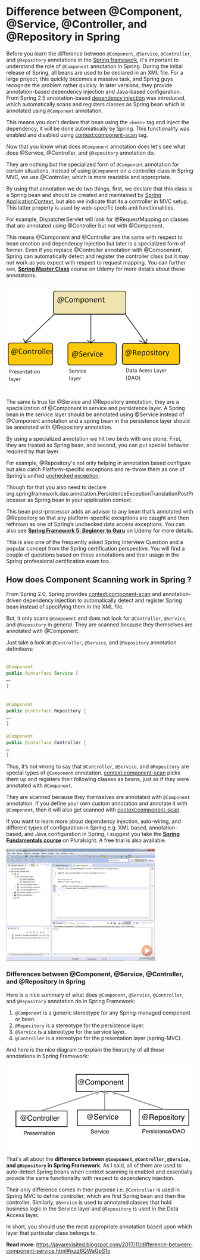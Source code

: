 # Difference between @Component, @Service, @Controller, and @Repository in Spring

Before you learn the difference between `@Component`, `@Service`, `@Controller`, and `@Repository` annotations in the [Spring framework](https://javarevisited.blogspot.com/2018/06/top-6-spring-framework-online-courses-Java-programmers.html), it's important to understand the role of `@Component` annotation in Spring. During the initial release of Spring, all beans are used to be declared in an XML file. For a large project, this quickly becomes a massive task, and Spring guys recognize the problem rather quickly. In later versions, they provide annotation-based dependency injection and Java-based configuration. From Spring 2.5 annotation-based [dependency injection](http://javarevisited.blogspot.sg/2012/12/inversion-of-control-dependency-injection-design-pattern-spring-example-tutorial.html) was introduced, which automatically scans and registers classes as Spring bean which is annotated using `@Component` annotation.

This means you don't declare that bean using the `<bean>` tag and inject the dependency, it will be done automatically by Spring. This functionality was enabled and disabled using <context:component-scan> tag.

Now that you know what does `@Component` annotation does let's see what does @Service, @Controller, and `@Repository` annotation do.

They are nothing but the specialized form of `@Component` annotation for certain situations. Instead of using `@Component` on a controller class in Spring MVC, we use @Controller, which is more readable and appropriate.

By using that annotation we do two things, first, we declare that this class is a Spring bean and should be created and maintained by [Spring ApplicationContext](http://javarevisited.blogspot.sg/2012/11/difference-between-beanfactory-vs-applicationcontext-spring-framework.html), but also we indicate that its a controller in MVC setup. This latter property is used by web-specific tools and functionalities.

For example, DispatcherServlet will look for @RequestMapping on classes that are annotated using @Controller but not with @Component.

This means @Component and @Controller are the same with respect to bean creation and dependency injection but later is a specialized form of former. Even if you replace @Controller annotation with @Compoenent, Spring can automatically detect and register the controller class but it may not work as you expect with respect to request mapping. You can further see, [**Spring Master Class**](https://click.linksynergy.com/fs-bin/click?id=JVFxdTr9V80&subid=0&offerid=323058.1&type=10&tmpid=14538&RD_PARM1=https%3A%2F%2Fwww.udemy.com%2Fspring-tutorial-for-beginners%2F) course on Udemy for more details about these annotations.

![@Component vs  @Service vs  @Controller, and @Repository annotation in Spring](images/Difference-between-Component-Service-Controller-Repository/1.png)

The same is true for @Service and @Repository annotation, they are a specialization of @Component in service and persistence layer. A Spring bean in the service layer should be annotated using @Service instead of @Component annotation and a spring bean in the persistence layer should be annotated with @Repository annotation.

By using a specialized annotation we hit two birds with one stone. First, they are treated as Spring bean, and second, you can put special behavior required by that layer.

For example, @Repository's not only helping in annotation based configure but also catch Platform-specific exceptions and re-throw them as one of Spring’s unified [unchecked exception](https://javarevisited.blogspot.sg/2011/12/checked-vs-unchecked-exception-in-java.html).

Though for that you also need to declare org.springframework.dao.annotation.PersistenceExceptionTranslationPostProcessor as Spring bean in your application context.

This bean post-processor adds an advisor to any bean that’s annotated with @Repository so that any platform-specific exceptions are caught and then rethrown as one of Spring’s unchecked data access exceptions. You can also see [**Spring Framework 5: Beginner to Guru**](https://click.linksynergy.com/fs-bin/click?id=JVFxdTr9V80&subid=0&offerid=323058.1&type=10&tmpid=14538&RD_PARM1=https%3A%2F%2Fwww.udemy.com%2Fspring-framework-5-beginner-to-guru%2F) on Udemy for more details.

This is also one of the frequently asked Spring Interview Question and a popular concept from the Spring certification perspective. You will find a couple of questions based on these annotations and their usage in the Spring professional certification exam too.

## How does Component Scanning work in Spring ?

From Spring 2.0, Spring provides <context:component-scan> and annotation-driven dependency injection to automatically detect and register Spring bean instead of specifying them in the XML file.

But, it only scans `@Component` and does not look for `@Controller`, `@Service`, and `@Repository` in general. They are scanned because they themselves are annotated with @Component.

Just take a look at `@Controller`, `@Service`, and `@Repository` annotation definitions:

```java

@Component
public @interface Service {
….
}


@Component
public @interface Repository {
….
}

@Component
public @interface Controller {
…
}
```

Thus, it’s not wrong to say that `@Controller`, `@Service`, and `@Repository` are special types of `@Component` annotation. <context:component-scan> picks them up and registers their following classes as beans, just as if they were annotated with `@Component`.

They are scanned because they themselves are annotated with `@Component` annotation. If you define your own custom annotation and annotate it with `@Component`, then it will also get scanned with <context:component-scan>.

If you want to learn more about dependency injection, auto-wiring, and different types of configuration in Spring e.g. XML based, annotation-based, and Java configuration in Spring, I suggest you take the [**Spring Fundamentals course**](https://pluralsight.pxf.io/c/1193463/424552/7490?u=https%3A%2F%2Fwww.pluralsight.com%2Fcourses%2Fspring-fundamentals) on Pluralsight. A free trial is also available.

![Difference between @Component, @Service, @Controller, and @Repository in Spring](images/Difference-between-Component-Service-Controller-Repository/2.png)

### Differences between @Component, @Service, @Controller, and @Repository in Spring

Here is a nice summary of what does `@Component`, `@Service`, `@Controller`, and `@Repository` annotation do in Spring Framework:

1. `@Component` is a generic stereotype for any Spring-managed component or bean.
2. `@Repository` is a stereotype for the persistence layer.
3. `@Service` is a stereotype for the service layer.
4. `@Controller` is a stereotype for the presentation layer (spring-MVC).

And here is the nice diagram to explain the hierarchy of all these annotations in Spring Framework:

![Difference between @Component, @Service, @Controller, and @Repository in Spring](images/Difference-between-Component-Service-Controller-Repository/3.jpg)

That's all about the **difference between `@Component`, `@Controller`, `@Service`, and `@Repository` in Spring Framework**. As I said, all of them are used to auto-detect Spring beans when context scanning is enabled and essentially provide the same functionality with respect to dependency injection.

Their only difference comes in their purpose i.e. `@Controller` is used in Spring MVC to define controller, which are first Spring bean and then the controller. Similarly, `@Service` is used to annotated classes that hold business logic in the Service layer and `@Repository` is used in the Data Access layer.

In short, you should use the most appropriate annotation based upon which layer that particular class belongs to.

**Read more**: <https://javarevisited.blogspot.com/2017/11/difference-between-component-service.html#ixzz6QWaGpS1o>

